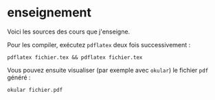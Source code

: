 # enseignement
Voici les sources des cours que j'enseigne.

Pour les compiler, exécutez `pdflatex` deux fois successivement :
```
pdflatex fichier.tex && pdflatex fichier.tex
```
Vous pouvez ensuite visualiser (par exemple avec `okular`) le fichier `pdf` généré :
```
okular fichier.pdf
```
